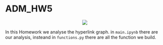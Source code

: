 # ADM_HW5

<p align="center">
  <img src="https://camo.githubusercontent.com/e19c873d53f273528653c1c1f577689464f844859e364cbf6e1c9c65a37c8472/68747470733a2f2f63727970746f6272696566696e672e636f6d2f77702d636f6e74656e742f75706c6f6164732f323031382f30342f57696b6970656469612d616e642d526571756573742d4e6574776f726b2d656e61626c652d646f6e6f72732d746f2d646f6e6174652d696e2d63727970746f63757272656e63792e6a7067" />
</p>

In this Homework we analyse the hyperlink graph. in  ```main.ipynb``` there are our analysis, insteand in  ```functions.py``` there are all the function we build.
